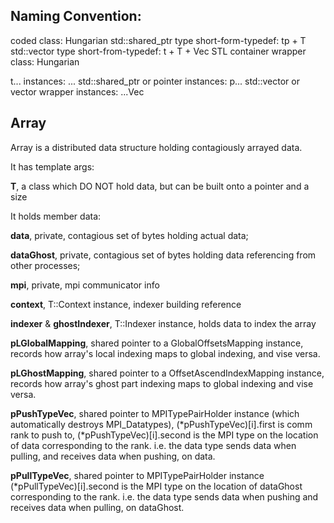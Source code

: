 ## Naming Convention:

coded class: Hungarian
std::shared_ptr<T> type short-form-typedef: tp + T
std::vector<T> type short-from-typedef: t + T + Vec
STL container wrapper class: Hungarian

t... instances: ...
std::shared_ptr or pointer instances: p...
std::vector or vector wrapper instances: ...Vec



## Array

Array is a distributed data structure holding contagiously arrayed data.

It has template args:

**T**, a class which DO NOT hold data, but can be built onto a pointer and a size


It holds member data:

**data**, private, contagious set of bytes holding actual data;

**dataGhost**, private, contagious set of bytes holding data referencing from other processes;

**mpi**, private, mpi communicator info

**context**, T::Context instance, indexer building reference

**indexer** & **ghostIndexer**, T::Indexer instance, holds data to index the array

**pLGlobalMapping**, shared pointer to a GlobalOffsetsMapping instance, records how array's local indexing maps to global indexing, and vise versa.

**pLGhostMapping**, shared pointer to a OffsetAscendIndexMapping instance, records how array's ghost part indexing maps to global indexing and vise versa.

**pPushTypeVec**, shared pointer to MPITypePairHolder instance (which automatically destroys MPI_Datatypes), (\*pPushTypeVec)[i].first is comm rank to push to, (\*pPushTypeVec)[i].second is the MPI type on the location of data corresponding to the rank. i.e. the data type sends data when pulling, and receives data when pushing, on data.

**pPullTypeVec**, shared pointer to MPITypePairHolder instance (\*pPullTypeVec)[i].second is the MPI type on the location of dataGhost corresponding to the rank. i.e. the data type sends data when pushing and receives data when pulling, on dataGhost.

